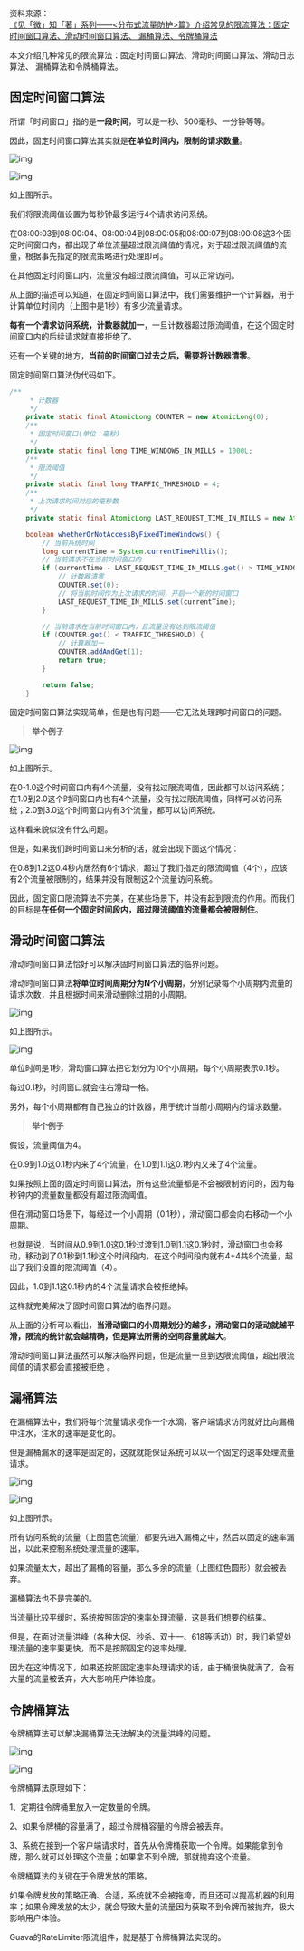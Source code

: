 资料来源：<br/>
[《见「微」知「著」系列——<分布式流量防护>篇》介绍常见的限流算法：固定时间窗口算法、滑动时间窗口算法、 漏桶算法、令牌桶算法](https://zhuanlan.zhihu.com/p/627507543)

本文介绍几种常见的限流算法：固定时间窗口算法、滑动时间窗口算法、滑动日志算法、 漏桶算法和令牌桶算法。



## 固定时间窗口算法

所谓「时间窗口」指的是**一段时间**，可以是一秒、500毫秒、一分钟等等。

因此，固定时间窗口算法其实就是**在单位时间内，限制的请求数量**。

![img](img/v2-690d7bddc6820d5c6b053908637c85ad_720w.webp)



![img](img/13587608-0c435d0fb03fcfd3.png)

如上图所示。

我们将限流阈值设置为每秒钟最多运行4个请求访问系统。

在08:00:03到08:00:04、08:00:04到08:00:05和08:00:07到08:00:08这3个固定时间窗口内，都出现了单位流量超过限流阈值的情况，对于超过限流阈值的流量，根据事先指定的限流策略进行处理即可。

在其他固定时间窗口内，流量没有超过限流阈值，可以正常访问。

从上面的描述可以知道，在固定时间窗口算法中，我们需要维护一个计算器，用于计算单位时间内（上图中是1秒）有多少流量请求。

**每有一个请求访问系统，计数器就加一**，一旦计数器超过限流阈值，在这个固定时间窗口内的后续请求就直接拒绝了。

还有一个关键的地方，**当前的时间窗口过去之后，需要将计数器清零**。

固定时间窗口算法伪代码如下。

```java
/**
     * 计数器
     */
    private static final AtomicLong COUNTER = new AtomicLong(0);
    /**
     * 固定时间窗口(单位：毫秒)
     */
    private static final long TIME_WINDOWS_IN_MILLS = 1000L;
    /**
     * 限流阈值
     */
    private static final long TRAFFIC_THRESHOLD = 4;
    /**
     * 上次请求时间对应的毫秒数
     */
    private static final AtomicLong LAST_REQUEST_TIME_IN_MILLS = new AtomicLong(0);

    boolean whetherOrNotAccessByFixedTimeWindows() {
        // 当前系统时间
        long currentTime = System.currentTimeMillis();
        // 当前请求不在当前时间窗口内
        if (currentTime - LAST_REQUEST_TIME_IN_MILLS.get() > TIME_WINDOWS_IN_MILLS) {
            // 计数器清零
            COUNTER.set(0);
            // 将当前时间作为上次请求的时间，开启一个新的时间窗口
            LAST_REQUEST_TIME_IN_MILLS.set(currentTime);
        }

        // 当前请求在当前时间窗口内，且流量没有达到限流阈值
        if (COUNTER.get() < TRAFFIC_THRESHOLD) {
            // 计算器加一
            COUNTER.addAndGet(1);
            return true;
        }

        return false;
    }
```

固定时间窗口算法实现简单，但是也有问题——它无法处理跨时间窗口的问题。

> **举个例子**

![img](img/v2-7373d6b47a9f9c63d586a03791f39990_720w.webp)

如上图所示。

在0-1.0这个时间窗口内有4个流量，没有找过限流阈值，因此都可以访问系统；在1.0到2.0这个时间窗口内也有4个流量，没有找过限流阈值，同样可以访问系统；2.0到3.0这个时间窗口内有3个流量，都可以访问系统。

这样看来貌似没有什么问题。

但是，如果我们跨时间窗口来分析的话，就会出现下面这个情况：

在0.8到1.2这0.4秒内居然有6个请求，超过了我们指定的限流阈值（4个），应该有2个流量被限制的，结果并没有限制这2个流量访问系统。

因此，固定窗口限流算法不完美，在某些场景下，并没有起到限流的作用。而我们的目标是**在任何一个固定时间段内，超过限流阈值的流量都会被限制住**。

## 滑动时间窗口算法

滑动时间窗口算法恰好可以解决固时间窗口算法的临界问题。

滑动时间窗口算法**将单位时间周期分为N个小周期**，分别记录每个小周期内流量的请求次数，并且根据时间来滑动删除过期的小周期。

![img](img/v2-12b0a6a2a3ac0b177df7873ede2ff31f_720w.webp)

如上图所示。

![img](img/13587608-ac87a2c3283b670d.png)

单位时间是1秒，滑动窗口算法把它划分为10个小周期，每个小周期表示0.1秒。

每过0.1秒，时间窗口就会往右滑动一格。

另外，每个小周期都有自己独立的计数器，用于统计当前小周期内的请求数量。

> **举个例子**

假设，流量阈值为4。

在0.9到1.0这0.1秒内来了4个流量，在1.0到1.1这0.1秒内又来了4个流量。

如果按照上面的固定时间窗口算法，所有这些流量都是不会被限制访问的，因为每秒钟内的流量数量都没有超过限流阈值。

但在滑动窗口场景下，每经过一个小周期（0.1秒），滑动窗口都会向右移动一个小周期。

也就是说，当时间从0.9到1.0这0.1秒过渡到1.0到1.1这0.1秒时，滑动窗口也会移动，移动到了0.1秒到1.1秒这个时间段内，在这个时间段内就有4+4共8个流量，超出了我们设置的限流阈值（4）。

因此，1.0到1.1这0.1秒内的4个流量请求会被拒绝掉。

这样就完美解决了固时间窗口算法的临界问题。

从上面的分析可以看出，**当滑动窗口的小周期划分的越多，滑动窗口的滚动就越平滑，限流的统计就会越精确，但是算法所需的空间容量就越大**。

滑动时间窗口算法虽然可以解决临界问题，但是流量一旦到达限流阈值，超出限流阈值的请求都会直接被拒绝 。

## 漏桶算法

在漏桶算法中，我们将每个流量请求视作一个水滴，客户端请求访问就好比向漏桶中注水，注水的速率是变化的。

但是漏桶漏水的速率是固定的，这就就能保证系统可以以一个固定的速率处理流量请求。

![img](img/v2-50805ce06fa860832e8e6f257483093a_720w.webp)



![img](img/13587608-381dc5df6d334aa1.png)

如上图所示。

所有访问系统的流量（上图蓝色流量）都要先进入漏桶之中，然后以固定的速率漏出，以此来控制系统处理流量的速率。

如果流量太大，超出了漏桶的容量，那么多余的流量（上图红色圆形）就会被丢弃。

漏桶算法也不是完美的。

当流量比较平缓时，系统按照固定的速率处理流量，这是我们想要的结果。

但是，在面对流量洪峰（各种大促、秒杀、双十一、618等活动）时，我们希望处理流量的速率要更快，而不是按照固定的速率处理。

因为在这种情况下，如果还按照固定速率处理请求的话，由于桶很快就满了，会有大量的流量被丢弃，大大影响用户体验度。

## 令牌桶算法

令牌桶算法可以解决漏桶算法无法解决的流量洪峰的问题。

![img](img/v2-950bb819bd3fb3091885018a4975f4c0_720w.webp)



![img](img/13587608-09ebc5c7b3da2585.png)

令牌桶算法原理如下：

1、定期往令牌桶里放入一定数量的令牌。

2、如果令牌桶的容量满了，超过令牌桶容量的令牌会被丢弃。

3、系统在接到一个客户端请求时，首先从令牌桶获取一个令牌。如果能拿到令牌，那么就可以处理这个流量；如果拿不到令牌，那就抛弃这个流量。

令牌桶算法的关键在于令牌发放的策略。

如果令牌发放的策略正确、合适，系统就不会被拖垮，而且还可以提高机器的利用率；如果令牌发放的太少，就会导致大量的流量因为获取不到令牌而被抛弃，极大影响用户体验。

Guava的RateLimiter限流组件，就是基于令牌桶算法实现的。